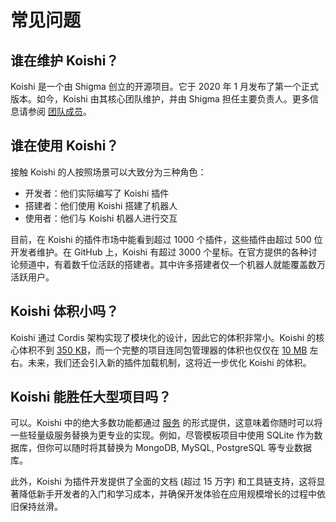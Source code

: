 # 常见问题

## 谁在维护 Koishi？

Koishi 是一个由 Shigma 创立的开源项目。它于 2020 年 1 月发布了第一个正式版本。如今，Koishi 由其核心团队维护，并由 Shigma 担任主要负责人。更多信息请参阅 [团队成员](./team.md)。

## 谁在使用 Koishi？

接触 Koishi 的人按照场景可以大致分为三种角色：

- 开发者：他们实际编写了 Koishi 插件
- 搭建者：他们使用 Koishi 搭建了机器人
- 使用者：他们与 Koishi 机器人进行交互

目前，在 Koishi 的插件市场中能看到超过 1000 个插件，这些插件由超过 500 位开发者维护。在 GitHub 上，Koishi 有超过 3000 个星标。在官方提供的各种讨论频道中，有着数千位活跃的搭建者。其中许多搭建者仅一个机器人就能覆盖数万活跃用户。

## Koishi 体积小吗？

Koishi 通过 Cordis 架构实现了模块化的设计，因此它的体积非常小。Koishi 的核心体积不到 [350 KB](https://bundlephobia.com/package/@koishijs/core)，而一个完整的项目连同包管理器的体积也仅仅在 [10 MB](https://github.com/koishijs/boilerplate/releases) 左右。未来，我们还会引入新的插件加载机制，这将近一步优化 Koishi 的体积。

## Koishi 能胜任大型项目吗？

可以。Koishi 中的绝大多数功能都通过 [服务](../guide/plugin/service.md) 的形式提供，这意味着你随时可以将一些轻量级服务替换为更专业的实现。例如，尽管模板项目中使用 SQLite 作为数据库，但你可以随时将其替换为 MongoDB, MySQL, PostgreSQL 等专业数据库。

此外，Koishi 为插件开发提供了全面的文档 (超过 15 万字) 和工具链支持，这将显著降低新手开发者的入门和学习成本，并确保开发体验在应用规模增长的过程中依旧保持丝滑。
